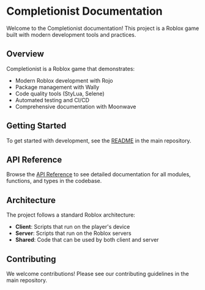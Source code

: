 # Completionist Documentation

Welcome to the Completionist documentation! This project is a Roblox game built with modern development tools and practices.

## Overview

Completionist is a Roblox game that demonstrates:
- Modern Roblox development with Rojo
- Package management with Wally
- Code quality tools (StyLua, Selene)
- Automated testing and CI/CD
- Comprehensive documentation with Moonwave

## Getting Started

To get started with development, see the [README](https://github.com/kristian-petras/completionist/blob/main/README.md) in the main repository.

## API Reference

Browse the [API Reference](/api) to see detailed documentation for all modules, functions, and types in the codebase.

## Architecture

The project follows a standard Roblox architecture:

- **Client**: Scripts that run on the player's device
- **Server**: Scripts that run on the Roblox servers
- **Shared**: Code that can be used by both client and server

## Contributing

We welcome contributions! Please see our contributing guidelines in the main repository.
